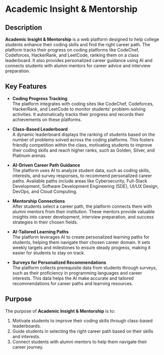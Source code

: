
# Academic Insight & Mentorship

## Description
**Academic Insight & Mentorship** is a web platform designed to help college students enhance their coding skills and find the right career path. The platform tracks their progress on coding platforms like CodeChef, Codeforces, HackerRank, and LeetCode, ranking them on a class leaderboard. It also provides personalized career guidance using AI and connects students with alumni mentors for career advice and interview preparation.

## Key Features

- **Coding Progress Tracking**  
  The platform integrates with coding sites like CodeChef, Codeforces, HackerRank, and LeetCode to monitor students' problem-solving activities. It automatically tracks their progress and records their achievements on these platforms.

- **Class-Based Leaderboard**  
  A dynamic leaderboard displays the ranking of students based on the number of problems solved across the coding platforms. This fosters friendly competition within the class, motivating students to improve their coding skills and reach higher ranks, such as Golden, Silver, and Platinum arenas.

- **AI-Driven Career Path Guidance**  
  The platform uses AI to analyze student data, such as coding skills, interests, and survey responses, to recommend personalized career paths. Available paths include areas like Cybersecurity, Full-Stack Development, Software Development Engineering (SDE), UI/UX Design, DevOps, and Cloud Computing.

- **Mentorship Connections**  
  After students select a career path, the platform connects them with alumni mentors from their institution. These mentors provide valuable insights into career development, interview preparation, and success strategies in their chosen fields.

- **AI-Tailored Learning Paths**  
  The platform leverages AI to create personalized learning paths for students, helping them navigate their chosen career domain. It sets weekly targets and milestones to ensure steady progress, making it easier for students to stay on track.

- **Surveys for Personalized Recommendations**  
  The platform collects prerequisite data from students through surveys, such as their proficiency in programming languages and career interests. This data helps the AI make accurate and tailored recommendations for career paths and learning resources.

## Purpose
The purpose of **Academic Insight & Mentorship** is to:
1. Motivate students to improve their coding skills through class-based leaderboards.
2. Guide students in selecting the right career path based on their skills and interests.
3. Connect students with alumni mentors to help them navigate their career journey.
